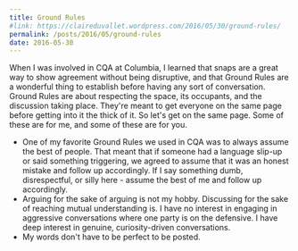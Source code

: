 ```yaml
---
title: Ground Rules
#link: https://claireduvallet.wordpress.com/2016/05/30/ground-rules/
permalink: /posts/2016/05/ground-rules
date: 2016-05-30
---
```



When I was involved in CQA at Columbia, I learned that snaps are a great way to show agreement without being disruptive, and that Ground Rules are a wonderful thing to establish before having any sort of conversation. Ground Rules are about respecting the space, its occupants, and the discussion taking place. They're meant to get everyone on the same page before getting into it the thick of it. So let's get on the same page. Some of these are for me, and some of these are for you. 

  * One of my favorite Ground Rules we used in CQA was to always assume the best of people. That meant that if someone had a language slip-up or said something triggering, we agreed to assume that it was an honest mistake and follow up accordingly. If I say something dumb, disrespectful, or silly here - assume the best of me and follow up accordingly.
  * Arguing for the sake of arguing is not my hobby. Discussing for the sake of reaching mutual understanding is. I have no interest in engaging in aggressive conversations where one party is on the defensive. I have deep interest in genuine, curiosity-driven conversations.
  * My words don't have to be perfect to be posted.